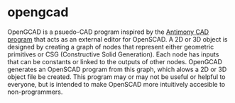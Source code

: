 # opengcad

OpenGCAD is a psuedo-CAD program inspired by the [Antimony CAD program](http://www.mattkeeter.com/projects/antimony/3/) 
that acts as an external editor for OpenSCAD. A 2D or 3D object is designed by creating a graph of nodes that represent
either geometric primitives or CSG (Constructive Solid Generation). Each node has inputs that can be constants or linked
to the outputs of other nodes. OpenGCAD generates an OpenSCAD program from this graph, which alows a 2D or 3D object file
be created. This program may or may not be useful or helpful to everyone, but is intended to make OpenSCAD more
intuitively accesible to non-programmers.
